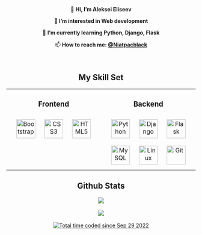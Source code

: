 <div align="center">


👋 <b>Hi, I’m Aleksei Eliseev</b>

👀 <b>I’m interested in Web development</b>

🌱 <b>I’m currently learning Python, Django, Flask</b>

📫 <b>How to reach me: [@Niatpacblack](https://t.me/niatpackcalb)</b>
</div>   

<br/>  

<h2 align="center">My Skill Set</h2>
<table align="center"><tr><td valign="top" width="33%">



<h3 align="center">Frontend</h3>
<div align="center">  
<a href="https://getbootstrap.com/docs/3.4/javascript/" target="_blank"><img style="margin: 10px" src="https://profilinator.rishav.dev/skills-assets/bootstrap-plain.svg" alt="Bootstrap" height="50" /></a>  
<a href="https://www.w3schools.com/css/" target="_blank"><img style="margin: 10px" src="https://profilinator.rishav.dev/skills-assets/css3-original-wordmark.svg" alt="CSS3" height="50" /></a>  
<a href="https://en.wikipedia.org/wiki/HTML5" target="_blank"><img style="margin: 10px" src="https://profilinator.rishav.dev/skills-assets/html5-original-wordmark.svg" alt="HTML5" height="50" /></a>  
</div>

</td><td valign="top" width="33%">



<h3 align="center">Backend</h3>
<div align="center">  
<a href="https://www.python.org/" target="_blank"><img style="margin: 10px" src="https://profilinator.rishav.dev/skills-assets/python-original.svg" alt="Python" height="50" /></a>  
<a href="https://www.djangoproject.com/" target="_blank"><img style="margin: 10px" src="https://profilinator.rishav.dev/skills-assets/django-original.svg" alt="Django" height="50" /></a>  
<a href="https://flask.palletsprojects.com/" target="_blank"><img style="margin: 10px" src="https://profilinator.rishav.dev/skills-assets/flask.png" alt="Flask" height="50" /></a>  
<a href="https://www.mysql.com/" target="_blank"><img style="margin: 10px" src="https://profilinator.rishav.dev/skills-assets/mysql-original-wordmark.svg" alt="MySQL" height="50" /></a>  
<a href="https://www.linux.org/" target="_blank"><img style="margin: 10px" src="https://profilinator.rishav.dev/skills-assets/linux-original.svg" alt="Linux" height="50" /></a>  
<a href="https://github.com/" target="_blank"><img style="margin: 10px" src="https://profilinator.rishav.dev/skills-assets/git-scm-icon.svg" alt="Git" height="50" /></a>  
</div>

</td>

</tr></table>  

<h2 align="center">Github Stats</h2>

<div align="center"><img src="https://github-readme-stats.vercel.app/api/top-langs/?username=NiatpacBlack&layout=compact" align="center"></div>  

<br/>

<div align="center">
<img src="https://komarev.com/ghpvc/?username=NiatpacBlack&&style=flat-square" align="center" />
</div>  

<br/> 
<div align="center">
<a href="https://wakatime.com/@83f8d99e-e577-4fba-a1f5-b81a84f8d868"><img src="https://wakatime.com/badge/user/83f8d99e-e577-4fba-a1f5-b81a84f8d868.svg" alt="Total time coded since Sep 29 2022" /></a>
</div>
<br/> 
